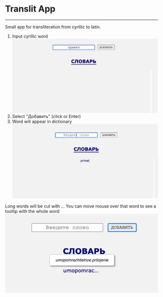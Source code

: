 # Translit App

---

Small app for transliteration from cyrillic to latin.

1. Input cyrillic word
![step 1](./screenshots/step1.png?raw=true)
2. Select "Добавить" (click or Enter)
3. Word will appear in dictionary
![step 2](./screenshots/step2.png?raw=true)

Long words will be cut with ...
You can move mouse over that word to see a tooltip with the whole word
![tooltip](./screenshots/tooltip.png?raw=true)
